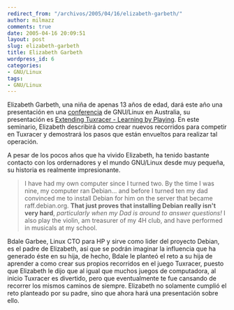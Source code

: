 ```yaml
---
redirect_from: "/archivos/2005/04/16/elizabeth-garbeth/"
author: milmazz
comments: true
date: 2005-04-16 20:09:51
layout: post
slug: elizabeth-garbeth
title: Elizabeth Garbeth
wordpress_id: 6
categories:
- GNU/Linux
tags:
- GNU/Linux
---
```


Elizabeth Garbeth, una niña de apenas 13 años de edad, dará este año una presentación en una [conferencia](http://linux.conf.au/) de GNU/Linux en Australia, su presentación es [Extending Tuxracer - Learning by Playing](http://linux.conf.au/abstract.php?id=199). En este seminario, Elizabeth describirá como crear nuevos recorridos para competir en Tuxracer y demostrará los pasos que están envueltos para realizar tal operación.

A pesar de los pocos años que ha vivido Elizabeth, ha tenido bastante contacto con los ordernadores y el mundo GNU/Linux desde muy pequeña, su historia es realmente impresionante.

> I have had my own computer since I turned two. By the time I was nine, my computer ran Debian... and before I turned ten my dad convinced me to install Debian for him on the server that became raff.debian.org. **That just proves that installing Debian really isn't very hard**, _particularly when my Dad is around to answer questions!_ I also play the violin, am treasurer of my 4H club, and have performed in musicals at my school.

Bdale Garbee, Linux CTO para HP y sirve como lider del proyecto Debian, es el padre de Elizabeth, así que se podrán imaginar la influencia que ha generado éste en su hija, de hecho, Bdale le planteó el reto a su hija de aprender a como crear sus propios recorridos en el juego Tuxracer, puesto que Elizabeth le dijo que al igual que muchos juegos de computadora, al inicio Tuxracer es divertido, pero que eventualmente te fue cansando de recorrer los mismos caminos de siempre. Elizabeth no solamente cumplió el reto planteado por su padre, sino que ahora hará una presentación sobre ello.